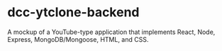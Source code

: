 # dcc-ytclone-backend
A mockup of a YouTube-type application that implements React, Node, Express, MongoDB/Mongoose, HTML, and CSS.
